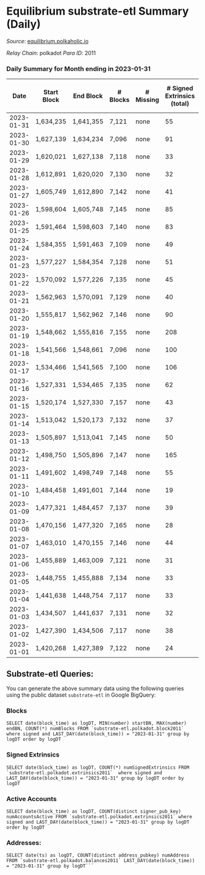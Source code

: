 # Equilibrium substrate-etl Summary (Daily)

_Source_: [equilibrium.polkaholic.io](https://equilibrium.polkaholic.io)

*Relay Chain*: polkadot
*Para ID*: 2011



### Daily Summary for Month ending in 2023-01-31


| Date | Start Block | End Block | # Blocks | # Missing | # Signed Extrinsics (total) | # Active Accounts | # Addresses with Balances | # Events | # Transfers | # XCM Transfers In | # XCM Transfers Out |
| ---- | ----------- | --------- | -------- | --------- | --------------------------- | ----------------- | ------------------------- | -------- | ----------- | ------------------ | ------------------- |
| 2023-01-31 | 1,634,235 | 1,641,355 | 7,121 | none | 55 | 45 |  | 304,550 |   | 6  |   |
| 2023-01-30 | 1,627,139 | 1,634,234 | 7,096 | none | 91 | 52 |  | 247,846 |   | 8 ($7.01) |   |
| 2023-01-29 | 1,620,021 | 1,627,138 | 7,118 | none | 33 | 28 |  | 218,998 |   |   |   |
| 2023-01-28 | 1,612,891 | 1,620,020 | 7,130 | none | 32 | 25 | 8,979 | 219,489 |   | 2  |   |
| 2023-01-27 | 1,605,749 | 1,612,890 | 7,142 | none | 41 | 30 | 8,978 | 219,721 |   | 2  |   |
| 2023-01-26 | 1,598,604 | 1,605,748 | 7,145 | none | 85 | 55 |  | 221,099 |   | 3  |   |
| 2023-01-25 | 1,591,464 | 1,598,603 | 7,140 | none | 83 | 46 | 8,971 | 221,842 |   | 5  |   |
| 2023-01-24 | 1,584,355 | 1,591,463 | 7,109 | none | 49 | 38 |  | 220,703 |   | 6  |   |
| 2023-01-23 | 1,577,227 | 1,584,354 | 7,128 | none | 51 | 39 |  | 221,269 |   |   |   |
| 2023-01-22 | 1,570,092 | 1,577,226 | 7,135 | none | 45 | 30 | 8,951 | 221,762 |   |   |   |
| 2023-01-21 | 1,562,963 | 1,570,091 | 7,129 | none | 40 | 30 |  | 221,506 |   |   |   |
| 2023-01-20 | 1,555,817 | 1,562,962 | 7,146 | none | 90 | 47 | 8,949 | 222,291 |   | 2  |   |
| 2023-01-19 | 1,548,662 | 1,555,816 | 7,155 | none | 208 | 95 |  | 222,220 |   | 71  |   |
| 2023-01-18 | 1,541,566 | 1,548,661 | 7,096 | none | 100 | 54 |  | 220,567 |   | 9  |   |
| 2023-01-17 | 1,534,466 | 1,541,565 | 7,100 | none | 106 | 64 |  | 220,600 |   | 2  |   |
| 2023-01-16 | 1,527,331 | 1,534,465 | 7,135 | none | 62 | 37 |  | 221,731 |   | 12  |   |
| 2023-01-15 | 1,520,174 | 1,527,330 | 7,157 | none | 43 | 25 |  | 221,880 |   | 3  |   |
| 2023-01-14 | 1,513,042 | 1,520,173 | 7,132 | none | 37 | 23 |  | 221,079 |   | 4  |   |
| 2023-01-13 | 1,505,897 | 1,513,041 | 7,145 | none | 50 | 36 |  | 221,069 |   | 3  |   |
| 2023-01-12 | 1,498,750 | 1,505,896 | 7,147 | none | 165 | 40 |  | 219,492 |   | 3  |   |
| 2023-01-11 | 1,491,602 | 1,498,749 | 7,148 | none | 55 | 30 |  | 209,382 |   | 1  |   |
| 2023-01-10 | 1,484,458 | 1,491,601 | 7,144 | none | 19 | 23 |  | 52,435 |   | 1  |   |
| 2023-01-09 | 1,477,321 | 1,484,457 | 7,137 | none | 39 | 29 |  | 207,606 |   | 3  |   |
| 2023-01-08 | 1,470,156 | 1,477,320 | 7,165 | none | 28 | 22 |  | 208,354 |   | 4  |   |
| 2023-01-07 | 1,463,010 | 1,470,155 | 7,146 | none | 44 | 22 |  | 207,929 |   | 5  |   |
| 2023-01-06 | 1,455,889 | 1,463,009 | 7,121 | none | 31 | 24 |  | 207,115 |   | 5  |   |
| 2023-01-05 | 1,448,755 | 1,455,888 | 7,134 | none | 33 | 27 |  | 207,461 |   | 2  |   |
| 2023-01-04 | 1,441,638 | 1,448,754 | 7,117 | none | 33 | 20 |  | 206,679 |   | 2  |   |
| 2023-01-03 | 1,434,507 | 1,441,637 | 7,131 | none | 32 | 27 |  | 207,349 |   | 1  |   |
| 2023-01-02 | 1,427,390 | 1,434,506 | 7,117 | none | 38 | 28 |  | 207,014 |   | 2  |   |
| 2023-01-01 | 1,420,268 | 1,427,389 | 7,122 | none | 24 | 22 |  | 207,098 |   |   |   |

## Substrate-etl Queries:
You can generate the above summary data using the following queries using the public dataset `substrate-etl` in Google BigQuery:


### Blocks
```
SELECT date(block_time) as logDT, MIN(number) startBN, MAX(number) endBN, COUNT(*) numBlocks FROM `substrate-etl.polkadot.block2011`  where signed and LAST_DAY(date(block_time)) = "2023-01-31" group by logDT order by logDT
```


### Signed Extrinsics
```
SELECT date(block_time) as logDT, COUNT(*) numSignedExtrinsics FROM `substrate-etl.polkadot.extrinsics2011`  where signed and LAST_DAY(date(block_time)) = "2023-01-31" group by logDT order by logDT
```


### Active Accounts
```
SELECT date(block_time) as logDT, COUNT(distinct signer_pub_key) numAccountsActive FROM `substrate-etl.polkadot.extrinsics2011` where signed and LAST_DAY(date(block_time)) = "2023-01-31" group by logDT order by logDT
```


### Addresses:
```
SELECT date(ts) as logDT, COUNT(distinct address_pubkey) numAddress FROM `substrate-etl.polkadot.balances2011` LAST_DAY(date(block_time)) = "2023-01-31" group by logDT```

